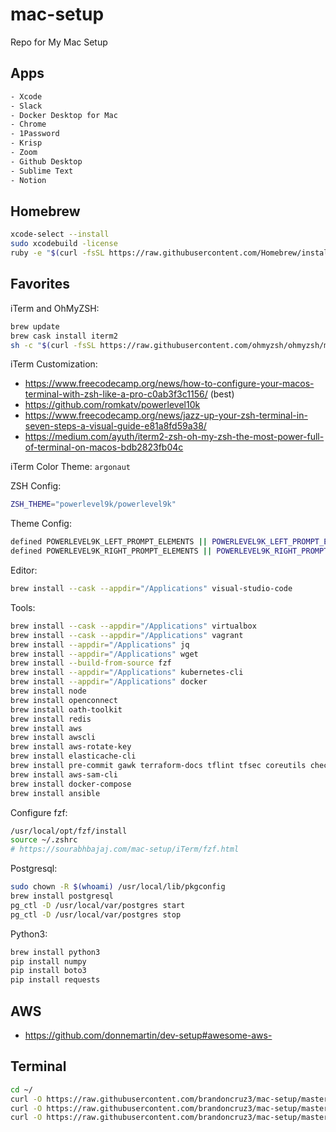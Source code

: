 # mac-setup

Repo for My Mac Setup

## Apps

```bash
- Xcode
- Slack
- Docker Desktop for Mac
- Chrome
- 1Password
- Krisp
- Zoom
- Github Desktop
- Sublime Text
- Notion
```

## Homebrew

```bash
xcode-select --install
sudo xcodebuild -license
ruby -e "$(curl -fsSL https://raw.githubusercontent.com/Homebrew/install/master/install)"
```

## Favorites

iTerm and OhMyZSH:

```bash
brew update
brew cask install iterm2
sh -c "$(curl -fsSL https://raw.githubusercontent.com/ohmyzsh/ohmyzsh/master/tools/install.sh)"
```

iTerm Customization:

- https://www.freecodecamp.org/news/how-to-configure-your-macos-terminal-with-zsh-like-a-pro-c0ab3f3c1156/ (best)
- https://github.com/romkatv/powerlevel10k
- https://www.freecodecamp.org/news/jazz-up-your-zsh-terminal-in-seven-steps-a-visual-guide-e81a8fd59a38/
- https://medium.com/ayuth/iterm2-zsh-oh-my-zsh-the-most-power-full-of-terminal-on-macos-bdb2823fb04c

iTerm Color Theme: `argonaut`

ZSH Config:

```bash
ZSH_THEME="powerlevel9k/powerlevel9k"
```

Theme Config:

```bash
defined POWERLEVEL9K_LEFT_PROMPT_ELEMENTS || POWERLEVEL9K_LEFT_PROMPT_ELEMENTS=(context dir vcs)
defined POWERLEVEL9K_RIGHT_PROMPT_ELEMENTS || POWERLEVEL9K_RIGHT_PROMPT_ELEMENTS=(root_indicator background_jobs)
```

Editor:

```bash
brew install --cask --appdir="/Applications" visual-studio-code
```

Tools:

```bash
brew install --cask --appdir="/Applications" virtualbox
brew install --cask --appdir="/Applications" vagrant
brew install --appdir="/Applications" jq
brew install --appdir="/Applications" wget
brew install --build-from-source fzf
brew install --appdir="/Applications" kubernetes-cli
brew install --appdir="/Applications" docker
brew install node
brew install openconnect
brew install oath-toolkit
brew install redis
brew install aws
brew install awscli
brew install aws-rotate-key
brew install elasticache-cli
brew install pre-commit gawk terraform-docs tflint tfsec coreutils checkov
brew install aws-sam-cli
brew install docker-compose
brew install ansible
```

Configure fzf:

```bash
/usr/local/opt/fzf/install
source ~/.zshrc
# https://sourabhbajaj.com/mac-setup/iTerm/fzf.html
```

Postgresql:

```bash
sudo chown -R $(whoami) /usr/local/lib/pkgconfig
brew install postgresql
pg_ctl -D /usr/local/var/postgres start
pg_ctl -D /usr/local/var/postgres stop
```

Python3:

```bash
brew install python3
pip install numpy
pip install boto3
pip install requests
```

## AWS

- https://github.com/donnemartin/dev-setup#awesome-aws-

## Terminal

```bash
cd ~/
curl -O https://raw.githubusercontent.com/brandoncruz3/mac-setup/master/.bash_prompt
curl -O https://raw.githubusercontent.com/brandoncruz3/mac-setup/master/.bash_profile
curl -O https://raw.githubusercontent.com/brandoncruz3/mac-setup/master/.aliases
```
